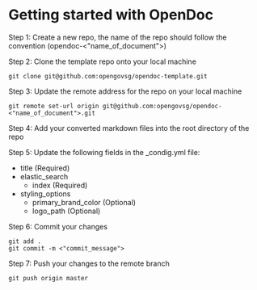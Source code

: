 # Getting started with OpenDoc

Step 1:
Create a new repo, the name of the repo should follow the convention (opendoc-<"name_of_document">)

Step 2:
Clone the template repo onto your local machine

```
git clone git@github.com:opengovsg/opendoc-template.git
```

Step 3: 
Update the remote address for the repo on your local machine

```
git remote set-url origin git@github.com:opengovsg/opendoc-<"name_of_document">.git
```

Step 4: 
Add your converted markdown files into the root directory of the repo

Step 5: 
Update the following fields in the _condig.yml file:
- title (Required)
- elastic_search 
	- index (Required)
- styling_options
	- primary_brand_color (Optional)
	- logo_path (Optional)

Step 6: 
Commit your changes 

```
git add .
git commit -m <"commit_message">
```

Step 7:
Push your changes to the remote branch

```
git push origin master
```
